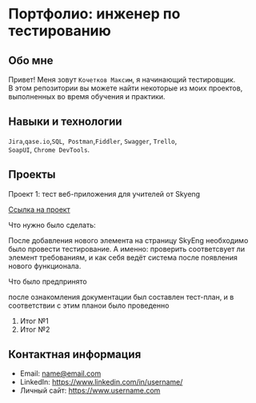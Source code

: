 # Портфолио: инженер по тестированию

## Обо мне 

Привет! Меня зовут ``Кочетков Максим``, я начинающий тестировщик. <br>
В этом репозитории вы можете найти некоторые из моих проектов, выполненных во время обучения и практики.
<br>

## Навыки и технологии
``Jira``,``qase.io``,``SQL``,`` Postman``,``Fiddler``, ``Swagger``, ``Trello``, <br>
``SoapUI``, ``Chrome DevTools``.




## Проекты

<p> Проект 1: тест веб-приложения для учителей от Skyeng</p>
<a href="LIBRARY1-Курсовая работа, 1-ый курс-151023-135433.pdf">Ссылка на проект</a>
<p>Что нужно было сделать:<p>
После добавления нового элемента на страницу SkyEng необходимо было провести тестирование. А именно: проверить соответсвует ли элемент требованиям, и как себя ведёт система после появления нового функционала.  

<p>Что было предпринято</p>
  после ознакомления документации был составлен тест-план, и в соответствии с этим планои было проведенно <p>


<ol>
  <li>Итог №1</li>
  <li>Итог №2</li>
</ol>





## Контактная информация
- Email: name@email.com
- LinkedIn: https://www.linkedin.com/in/username/
- Личный сайт: https://www.username.com
